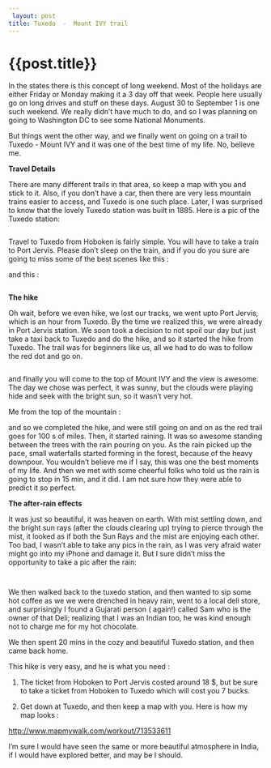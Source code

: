 ```yaml
---
 layout: post
title: Tuxedo  -  Mount IVY trail
--- 
```

 {{post.title}}
======================================================
<p>In the states there is this concept of long weekend. Most of the holidays are either Friday or Monday making it a 3 day off that week. People here usually go on long drives and stuff on these days. August 30 to September 1 is one such weekend. We really didn&#8217;t have much to do, and so I was planning on going to Washington DC to see some National Monuments.</p>

<p>But things went the other way, and we finally went on going on a trail to Tuxedo - Mount IVY and it was one of the best time of my life. No, believe me.</p>

<p><strong>Travel Details</strong></p>

<p>There are many different trails in that area, so keep a map with you and stick to it. Also, if you don&#8217;t have a car, then there are very less mountain trains easier to access, and Tuxedo is one such place. Later, I was surprised to know that the lovely Tuxedo station was built in 1885. Here is a pic of the Tuxedo station:</p>

<p><img src="https://31.media.tumblr.com/d46e692338b16ef92e626da880b8cf8e/tumblr_inline_nbikkmbSkn1r7tery.jpg" alt=""/></p>

<p>Travel to Tuxedo from Hoboken is fairly simple. You will have to take a train to Port Jervis. Please don&#8217;t sleep on the train, and if you do you sure are going to miss some of the best scenes like this&#160;: <img src="https://31.media.tumblr.com/eb37c1bd72ac1372dcb397689ce8ccc0/tumblr_inline_nbijgcS7gC1r7tery.jpg" alt=""/></p>

<p>and this&#160;:</p>

<p><img src="https://31.media.tumblr.com/639b87eb99b882369ce035f4897871dd/tumblr_inline_nbijihEhJg1r7tery.jpg" alt=""/></p>

<p><strong>The hike</strong></p>

<p>Oh wait, before we even hike, we lost our tracks, we went upto Port Jervis, which is an hour from Tuxedo. By the time we realized this, we were already in Port Jervis station. We soon took a decision to not spoil our day but just take a taxi back to Tuxedo and do the hike, and so it started the hike from Tuxedo. The trail was for beginners like us, all we had to do was to follow the red dot and go on.</p>

<p><img src="https://31.media.tumblr.com/5449b1401016c0d1b73b3fc9cc696768/tumblr_inline_nbijm6G9tG1r7tery.jpg" alt=""/></p>

<p>and finally you will come to the top of Mount IVY and the view is awesome. The day we chose was perfect, it was sunny, but the clouds were playing hide and seek with the bright sun, so it wasn&#8217;t very hot.</p>

<p>Me from the top of the mountain&#160;:
<img src="https://31.media.tumblr.com/c1d523c7bb244586c06b4072cc07acc1/tumblr_inline_nbijp5Krj81r7tery.jpg" alt=""/></p>

<p>and so we completed the hike, and were still going on and on as the red trail goes for 100&#160;s of miles. Then, it started raining. It was so awesome standing between the trees with the rain pouring on you. As the rain picked up the pace, small waterfalls started forming in the forest, because of the heavy downpour. You wouldn&#8217;t believe me if I say, this was one the best moments of my life. And then we met with some cheerful folks who told us the rain is going to stop in 15 min, and it did. I am not sure how they were able to predict it so perfect.</p>

<p><strong>The after-rain effects</strong></p>

<p>It was just so beautiful, it was heaven on earth. With mist settling down, and the bright sun rays (after the clouds clearing up) trying to pierce through the mist, it looked as if both the Sun Rays and the mist are enjoying each other.  Too bad, I wasn&#8217;t able to take any pics in the rain, as I was very afraid water might go into my iPhone and damage it.  But I sure didn&#8217;t miss the opportunity to take a pic after the rain:</p>

<p><img src="https://31.media.tumblr.com/4b44293b0654b956f2e9d74497ad9192/tumblr_inline_nbijzzlFbw1r7tery.jpg" alt=""/></p>

<p><img src="https://31.media.tumblr.com/18b1c3b69b4e51837db90a6c6e5c6039/tumblr_inline_nbik2eW17p1r7tery.jpg" alt=""/></p>

<p>We then walked back to the tuxedo station, and then wanted to sip some hot coffee as we we were drenched in heavy rain, went to a local deli store, and surprisingly I found a Gujarati person ( again!) called Sam who is the owner of that Deli; realizing that I was an Indian  too, he was kind enough not to charge me for my hot chocolate.</p>

<p>We then spent 20 mins in the cozy and beautiful Tuxedo station, and then came back home.</p>

<p>This hike is very easy, and he is what you need&#160;:</p>

<ol><li><p>The ticket from Hoboken to Port Jervis costed around 18 $, but be sure to take a ticket from Hoboken to Tuxedo which will cost you 7 bucks.</p></li>
<li><p>Get down at Tuxedo, and then keep a map with you. Here is how my map looks&#160;:</p></li>
</ol><p><a href="http://www.mapmywalk.com/workout/713533611">http://www.mapmywalk.com/workout/713533611</a></p>

<p>I&#8217;m sure I would have seen the same or more beautiful atmosphere in India, if I would have explored better, and may be I should.</p>